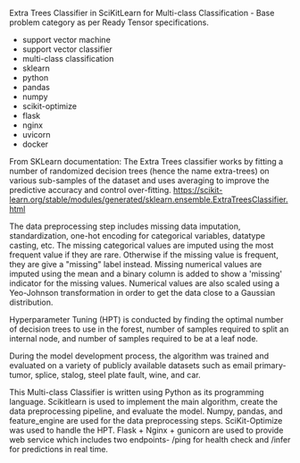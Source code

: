 Extra Trees Classifier in SciKitLearn for Multi-class Classification - Base problem category as per Ready Tensor specifications.

- support vector machine
- support vector classifier
- multi-class classification
- sklearn
- python
- pandas
- numpy
- scikit-optimize
- flask
- nginx
- uvicorn
- docker

From SKLearn documentation: The Extra Trees classifier works by fitting a number of randomized decision trees (hence the name extra-trees) on various sub-samples of the dataset and uses averaging to improve the predictive accuracy and control over-fitting.
https://scikit-learn.org/stable/modules/generated/sklearn.ensemble.ExtraTreesClassifier.html

The data preprocessing step includes missing data imputation, standardization, one-hot encoding for categorical variables, datatype casting, etc. The missing categorical values are imputed using the most frequent value if they are rare. Otherwise if the missing value is frequent, they are give a "missing" label instead. Missing numerical values are imputed using the mean and a binary column is added to show a 'missing' indicator for the missing values. Numerical values are also scaled using a Yeo-Johnson transformation in order to get the data close to a Gaussian distribution.

Hyperparameter Tuning (HPT) is conducted by finding the optimal number of decision trees to use in the forest, number of samples required to split an internal node, and number of samples required to be at a leaf node.

During the model development process, the algorithm was trained and evaluated on a variety of publicly available datasets such as email primary-tumor, splice, stalog, steel plate fault, wine, and car.

This Multi-class Classifier is written using Python as its programming language. Scikitlearn is used to implement the main algorithm, create the data preprocessing pipeline, and evaluate the model. Numpy, pandas, and feature_engine are used for the data preprocessing steps. SciKit-Optimize was used to handle the HPT. Flask + Nginx + gunicorn are used to provide web service which includes two endpoints- /ping for health check and /infer for predictions in real time.
